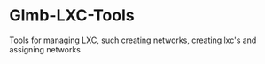 # Glmb-LXC-Tools
Tools for managing LXC, such creating networks, creating lxc's and assigning networks
